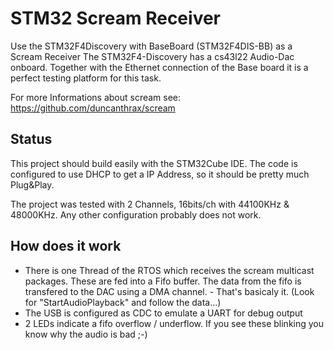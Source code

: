 # STM32 Scream Receiver
Use the STM32F4Discovery with BaseBoard (STM32F4DIS-BB) as a Scream Receiver
The STM32F4-Discovery has a cs43l22 Audio-Dac onboard. Together with the Ethernet connection of the Base board it is a perfect testing platform for this task.  

For more Informations about scream see:
https://github.com/duncanthrax/scream

## Status
This project should build easily with the STM32Cube IDE. 
The code is configured to use DHCP to get a IP Address, so it should be pretty much Plug&Play.

The project was tested with 2 Channels, 16bits/ch with 44100KHz & 48000KHz. Any other configuration probably does not work.

## How does it work
* There is one Thread of the RTOS which receives the scream multicast packages. These are fed into a Fifo buffer. 
The data from the fifo is transfered to the DAC using a DMA channel. - That's basicaly it. (Look for "StartAudioPlayback" and follow the data...)
* The USB is configured as CDC to emulate a UART for debug output
* 2 LEDs indicate a fifo overflow / underflow. If you see these blinking you know why the audio is bad ;-)


